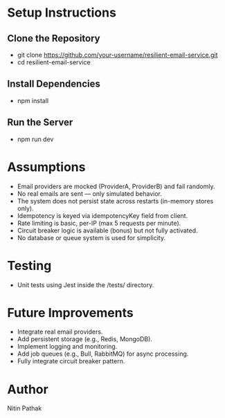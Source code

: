 #  Setup Instructions

## Clone the Repository

*  git clone https://github.com/your-username/resilient-email-service.git
*  cd resilient-email-service

## Install Dependencies

* npm install

## Run the Server

* npm run dev

# Assumptions

* Email providers are mocked (ProviderA, ProviderB) and fail randomly.
* No real emails are sent — only simulated behavior.
* The system does not persist state across restarts (in-memory stores only).
* Idempotency is keyed via idempotencyKey field from client.
* Rate limiting is basic, per-IP (max 5 requests per minute).
* Circuit breaker logic is available (bonus) but not fully activated.
* No database or queue system is used for simplicity.

# Testing

* Unit tests using Jest inside the /tests/ directory.

# Future Improvements

* Integrate real email providers.
* Add persistent storage (e.g., Redis, MongoDB).
* Implement logging and monitoring.
* Add job queues (e.g., Bull, RabbitMQ) for async processing.
* Fully integrate circuit breaker pattern.

# Author
Nitin Pathak


